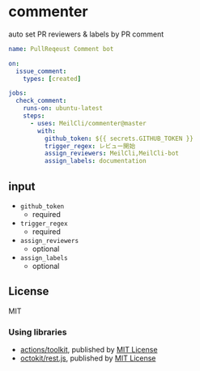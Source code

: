 # commenter
auto set PR reviewers & labels by PR comment
```yaml
name: PullReqeust Comment bot

on:
  issue_comment:
    types: [created]

jobs:
  check_comment:
    runs-on: ubuntu-latest
    steps:
      - uses: MeilCli/commenter@master
        with: 
          github_token: ${{ secrets.GITHUB_TOKEN }}
          trigger_regex: レビュー開始
          assign_reviewers: MeilCli,MeilCli-bot
          assign_labels: documentation
```

## input
- `github_token`
  - required
- `trigger_regex`
  - required
- `assign_reviewers`
  - optional
- `assign_labels`
  - optional

## License
MIT

### Using libraries
- [actions/toolkit](https://github.com/actions/toolkit), published by [MIT License](https://github.com/actions/toolkit/blob/master/LICENSE.md)
- [octokit/rest.js](https://github.com/octokit/rest.js), published by [MIT License](https://github.com/octokit/rest.js/blob/master/LICENSE)
